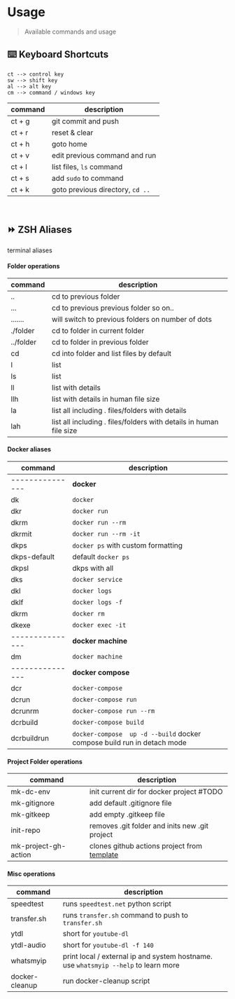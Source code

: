 # Usage

> Available commands and usage

## ⌨️ Keyboard Shortcuts

```
ct --> control key
sw --> shift key
al --> alt key
cm --> command / windows key
```

command     | description
----------- | -------------------------------
ct + g      | git commit and push
ct + r      | reset & clear
ct + h      | goto home
ct + v      | edit previous command and run
ct + l      | list files, `ls` command
ct + s      | add `sudo` to command
ct + k      | goto previous directory, `cd ..`

<br>

## ⏩ ZSH Aliases

terminal aliases

#### Folder operations

command     | description
----------- | -----------------------------------
..          | cd to previous folder
...         | cd to previous previous folder so on..
.......     | will switch to previous folders on number of dots
./folder    | cd to folder in current folder
../folder   | cd to folder in previous folder
cd          | cd into folder and list files by default
l           | list
ls          | list
ll          | list with details
llh         | list with details in human file size
la          | list all including . files/folders with details
lah         | list all including . files/folders with details in human file size

#### Docker aliases

command         | description
--------------- | -----------------------------------
--------------- | **docker**
dk              | `docker`
dkr             | `docker run`
dkrm            | `docker run --rm`
dkrmit          | `docker run --rm -it`
dkps            | `docker ps` with custom formatting
dkps-default    | default `docker ps`
dkpsl           | dkps with all 
dks             | `docker service`
dkl             | `docker logs`
dklf            | `docker logs -f`
dkrm            | `docker rm`
dkexe           | `docker exec -it`
--------------- | **docker machine**
dm              | `docker machine`
--------------- | **docker compose**
dcr             | `docker-compose`
dcrun           | `docker-compose run`
dcrunrm         | `docker-compose run --rm`
dcrbuild        | `docker-compose build`
dcrbuildrun     | `docker-compose  up -d --build` docker compose build run in detach mode


#### **Project Folder** operations

command         | description
--------------- | -----------------------------------
mk-dc-env       | init current dir for docker project  #TODO
mk-gitignore    | add default .gitignore file
mk-gitkeep      | add empty .gitkeep file
init-repo       | removes .git folder and inits new .git project
mk-project-gh-action | clones github actions project from [template](https://github.com/sujaykumarh/gh-action-js-template)

#### Misc operations

command         | description
--------------- | -----------------------------------
speedtest       | runs `speedtest.net` python script
transfer.sh     | runs `transfer.sh` command to push to `transfer.sh`
ytdl            | short for `youtube-dl`
ytdl-audio      | short for `youtube-dl -f 140`
whatsmyip       | print local / external ip and system hostname. use `whatsmyip --help` to learn more
docker-cleanup  | run docker-cleanup script
